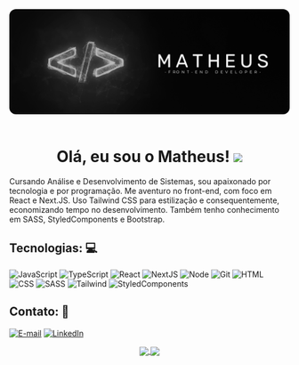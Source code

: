 <div align="center">
  <img style="border-radius: .75rem" src="./assets/bg.png" />
</div>
<br>

<div align="center">
  <h1>Olá, eu sou o Matheus! <img src="https://raw.githubusercontent.com/kaueMarques/kaueMarques/master/hi.gif" width="30px"/> </h1>
</div>

<p>
Cursando Análise e Desenvolvimento de Sistemas, sou apaixonado por tecnologia e por programação. Me aventuro no front-end, com foco em React e Next.JS.  Uso Tailwind CSS para estilização e consequentemente, economizando tempo no desenvolvimento. Também tenho conhecimento em SASS, StyledComponents e Bootstrap. 
</p>

<h2>Tecnologias: 💻</h2>
 
 <div align="left">

![JavaScript](https://skillicons.dev/icons?i=js)
![TypeScript](https://skillicons.dev/icons?i=ts)
![React](https://skillicons.dev/icons?i=react)
![NextJS](https://skillicons.dev/icons?i=next)
![Node](https://skillicons.dev/icons?i=nodejs)
![Git](https://skillicons.dev/icons?i=git)
![HTML](https://skillicons.dev/icons?i=html)
![CSS](https://skillicons.dev/icons?i=css)
![SASS](https://skillicons.dev/icons?i=sass)
![Tailwind](https://skillicons.dev/icons?i=tailwind)
![StyledComponents](https://skillicons.dev/icons?i=styledcomponents)

</div>

<div >
 
<h2> Contato: 💬 </h2>

[![E-mail](https://skillicons.dev/icons?i=gmail)](mailto:matheus7227@gmail.com)
[![LinkedIn](https://skillicons.dev/icons?i=linkedin)](https://www.linkedin.com/in/matheus-oliveira-monteiro-3a5b8925a/)

</div>

<div align="center">
  <a href="https://github.com/1maatheus/github-readme-stats">
    <img height=175 align="center" src="https://github-readme-stats.vercel.app/api?username=1maatheus&show_icons=true&theme=github_dark_dimmed" />
  </a>
  <a href="https://github.com/1maatheus/convoychat">
    <img height=175 align="center" src="https://github-readme-stats.vercel.app/api/top-langs?username=1maatheus&layout=compact&langs_count=8&card_width=320&theme=github_dark_dimmed" />
  </a>
</div>
